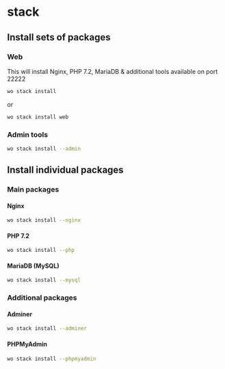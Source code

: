 # stack

## Install sets of packages

### Web

This will install Nginx, PHP 7.2, MariaDB & additional tools available on port 22222

```bash
wo stack install
```

or

```bash
wo stack install web
```

### Admin tools

```bash
wo stack install --admin
```

## Install individual packages

### Main packages

#### Nginx

```bash
wo stack install --nginx
```

#### PHP 7.2

```bash
wo stack install --php
```

#### MariaDB (MySQL)

```bash
wo stack install --mysql
```

### Additional packages

#### Adminer

```bash
wo stack install --adminer
```

#### PHPMyAdmin

```bash
wo stack install --phpmyadmin
```
